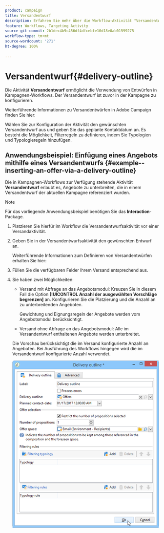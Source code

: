 ```yaml
---
product: campaign
title: Versandentwurf
description: Erfahren Sie mehr über die Workflow-Aktivität "Versandentwurf".
feature: Workflows, Targeting Activity
source-git-commit: 2b1dec4b9c456df4dfcebfe10d18e0ab01599275
workflow-type: tm+mt
source-wordcount: '271'
ht-degree: 100%

---
```


# Versandentwurf{#delivery-outline}



Die Aktivität **Versandentwurf** ermöglicht die Verwendung von Entwürfen in Kampagnen-Workflows. Der Versandentwurf ist zuvor in der Kampagne zu konfigurieren.

Weiterführende Informationen zu Versandentwürfen in Adobe Campaign finden Sie hier:

Wählen Sie zur Konfiguration der Aktivität den gewünschten Versandentwurf aus und geben Sie das geplante Kontaktdatum an. Es besteht die Möglichkeit, Filterregeln zu definieren, indem Sie Typologien und Typologieregeln hinzufügen.

## Anwendungsbeispiel: Einfügung eines Angebots mithilfe eines Versandentwurfs {#example--inserting-an-offer-via-a-delivery-outline}

Die in Kampagnen-Workflows zur Verfügung stehende Aktivität **Versandentwurf** erlaubt es, Angebote zu unterbreiten, die in einem Versandentwurf der aktuellen Kampagne referenziert wurden.

>[!NOTE]
>
>Für das vorliegende Anwendungsbeispiel benötigen Sie das **Interaction**-Package.

1. Platzieren Sie hierfür im Workflow die Versandentwurfsaktivität vor einer Versandaktivität.
1. Geben Sie in der Versandentwurfsaktivität den gewünschten Entwurf an.

   Weiterführende Informationen zum Definieren von Versandentwürfen erhalten Sie hier:

1. Füllen Sie die verfügbaren Felder Ihrem Versand entsprechend aus.
1. Sie haben zwei Möglichkeiten:

   * Versand mit Abfrage an das Angebotsmodul: Kreuzen Sie in diesem Fall die Option **[!UICONTROL Anzahl der ausgewählten Vorschläge begrenzen]** an. Konfigurieren Sie die Platzierung und die Anzahl an zu unterbreitenden Angeboten.

      Gewichtung und Eignungsregeln der Angebote werden vom Angebotsmodul berücksichtigt.

   * Versand ohne Abfrage an das Angebotsmodul: Alle im Versandentwurf enthaltenen Angebote werden unterbreitet.

   Die Vorschau berücksichtigt die im Versand konfigurierte Anzahl an Angeboten. Bei Ausführung des Workflows hingegen wird die im Versandentwurf konfigurierte Anzahl verwendet.

   ![](assets/int_compo_offre_wf1.png)
